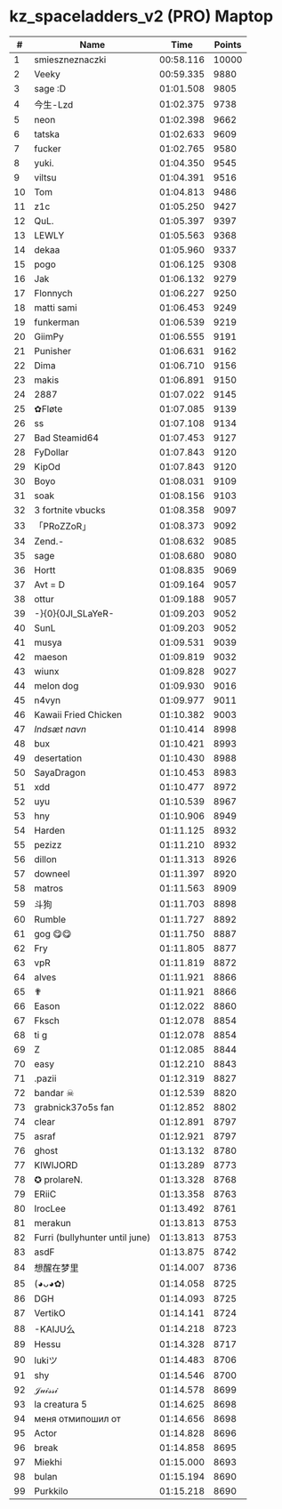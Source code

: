 # kz_spaceladders_v2 (PRO) Maptop

|  # | Name | Time | Points |
|-------------- | -------------- | -------------- | -------------- | 
| 1 | smieszneznaczki | 00:58.116 | 10000 | 
| 2 | Veeky | 00:59.335 | 9880 | 
| 3 | sage :D | 01:01.508 | 9805 | 
| 4 | 今生-Lzd | 01:02.375 | 9738 | 
| 5 | neon | 01:02.398 | 9662 | 
| 6 | tatska | 01:02.633 | 9609 | 
| 7 | fucker | 01:02.765 | 9580 | 
| 8 | yuki. | 01:04.350 | 9545 | 
| 9 | viltsu | 01:04.391 | 9516 | 
| 10 | Tom | 01:04.813 | 9486 | 
| 11 | z1c | 01:05.250 | 9427 | 
| 12 | QuL. | 01:05.397 | 9397 | 
| 13 | LEWLY | 01:05.563 | 9368 | 
| 14 | dekaa | 01:05.960 | 9337 | 
| 15 | pogo | 01:06.125 | 9308 | 
| 16 | Jak | 01:06.132 | 9279 | 
| 17 | Flonnych | 01:06.227 | 9250 | 
| 18 | matti sami | 01:06.453 | 9249 | 
| 19 | funkerman | 01:06.539 | 9219 | 
| 20 | GiimPy | 01:06.555 | 9191 | 
| 21 | Punisher | 01:06.631 | 9162 | 
| 22 | Dima | 01:06.710 | 9156 | 
| 23 | makis | 01:06.891 | 9150 | 
| 24 | 2887 | 01:07.022 | 9145 | 
| 25 | ✿Fløte | 01:07.085 | 9139 | 
| 26 | ss | 01:07.108 | 9134 | 
| 27 | Bad Steamid64 | 01:07.453 | 9127 | 
| 28 | FyDollar | 01:07.843 | 9120 | 
| 29 | KipOd | 01:07.843 | 9120 | 
| 30 | Boyo | 01:08.031 | 9109 | 
| 31 | soak | 01:08.156 | 9103 | 
| 32 | 3 fortnite vbucks | 01:08.358 | 9097 | 
| 33 | 「PRoZZoR」 | 01:08.373 | 9092 | 
| 34 | Zend.- | 01:08.632 | 9085 | 
| 35 | sage | 01:08.680 | 9080 | 
| 36 | Hortt | 01:08.835 | 9069 | 
| 37 | Avt = D | 01:09.164 | 9057 | 
| 38 | ottur | 01:09.188 | 9057 | 
| 39 | -}{0}{0JI_SLaYeR- | 01:09.203 | 9052 | 
| 40 | SunL | 01:09.203 | 9052 | 
| 41 | musya | 01:09.531 | 9039 | 
| 42 | maeson | 01:09.819 | 9032 | 
| 43 | wiunx | 01:09.828 | 9027 | 
| 44 | melon dog | 01:09.930 | 9016 | 
| 45 | n4vyn | 01:09.977 | 9011 | 
| 46 | Kawaii Fried Chicken | 01:10.382 | 9003 | 
| 47 | *Indsæt navn* | 01:10.414 | 8998 | 
| 48 | bux | 01:10.421 | 8993 | 
| 49 | desertation | 01:10.430 | 8988 | 
| 50 | SayaDragon | 01:10.453 | 8983 | 
| 51 | xdd | 01:10.477 | 8972 | 
| 52 | uyu | 01:10.539 | 8967 | 
| 53 | hny | 01:10.906 | 8949 | 
| 54 | Harden | 01:11.125 | 8932 | 
| 55 | pezizz | 01:11.210 | 8932 | 
| 56 | dillon | 01:11.313 | 8926 | 
| 57 | downeel | 01:11.397 | 8920 | 
| 58 | matros | 01:11.563 | 8909 | 
| 59 | 斗狗 | 01:11.703 | 8898 | 
| 60 | Rumble | 01:11.727 | 8892 | 
| 61 | gog 😋😋 | 01:11.750 | 8887 | 
| 62 | Fry | 01:11.805 | 8877 | 
| 63 | vpR | 01:11.819 | 8872 | 
| 64 | alves | 01:11.921 | 8866 | 
| 65 | ✟ | 01:11.921 | 8866 | 
| 66 | Eason | 01:12.022 | 8860 | 
| 67 | Fksch | 01:12.078 | 8854 | 
| 68 | ti g | 01:12.078 | 8854 | 
| 69 | Z | 01:12.085 | 8844 | 
| 70 | easy | 01:12.210 | 8843 | 
| 71 | .pazii | 01:12.319 | 8827 | 
| 72 | bandar ☠ | 01:12.539 | 8820 | 
| 73 | grabnick37o5s fan | 01:12.852 | 8802 | 
| 74 | clear | 01:12.891 | 8797 | 
| 75 | asraf | 01:12.921 | 8797 | 
| 76 | ghost | 01:13.132 | 8780 | 
| 77 | KIWIJORD | 01:13.289 | 8773 | 
| 78 | ✪ prolareN. | 01:13.328 | 8768 | 
| 79 | ERiiC | 01:13.358 | 8763 | 
| 80 | IrocLee | 01:13.492 | 8761 | 
| 81 | merakun | 01:13.813 | 8753 | 
| 82 | Furri (bullyhunter until june) | 01:13.813 | 8753 | 
| 83 | asdF | 01:13.875 | 8742 | 
| 84 | 想醒在梦里 | 01:14.007 | 8736 | 
| 85 | (◕ᴗ◕✿) | 01:14.058 | 8725 | 
| 86 | DGH | 01:14.093 | 8725 | 
| 87 | VertikO | 01:14.141 | 8724 | 
| 88 | -KAIJU么 | 01:14.218 | 8723 | 
| 89 | Hessu | 01:14.328 | 8717 | 
| 90 | lukiツ | 01:14.483 | 8706 | 
| 91 | shy | 01:14.546 | 8700 | 
| 92 | 𝒥𝓊𝒾𝓈𝓈𝒾 | 01:14.578 | 8699 | 
| 93 | la creatura 5 | 01:14.625 | 8698 | 
| 94 | меня отмипошил от | 01:14.656 | 8698 | 
| 95 | Actor | 01:14.828 | 8696 | 
| 96 | break | 01:14.858 | 8695 | 
| 97 | Miekhi | 01:15.000 | 8693 | 
| 98 | bulan | 01:15.194 | 8690 | 
| 99 | Purkkilo | 01:15.218 | 8690 | 

